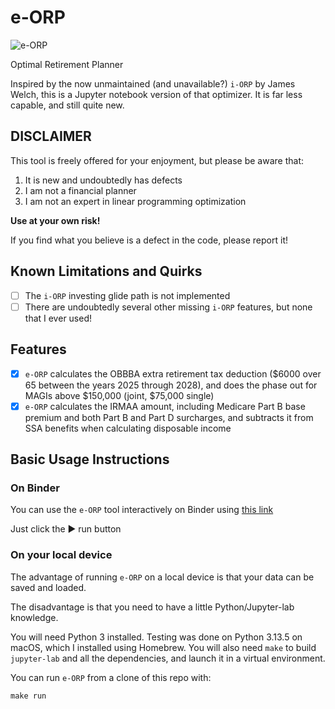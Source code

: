 # e-ORP

<picture>
 <source media="(prefers-color-scheme: dark)" srcset="https://github.com/dcurrie/e-ORP/blob/main/doc/e-orp-dark-logo-240.png">
 <source media="(prefers-color-scheme: light)" srcset="https://github.com/dcurrie/e-ORP/blob/main/doc/e-orp-light-logo-240.png">
 <img alt="e-ORP" src="[e-ORP](https://github.com/dcurrie/e-ORP/blob/main/doc/e-orp-light-logo-240.png)">
</picture>

Optimal Retirement Planner

Inspired by the now unmaintained (and unavailable?) `i-ORP` by James Welch, this
is a Jupyter notebook version of that optimizer. It is far less capable, and 
still quite new.

## DISCLAIMER

This tool is freely offered for your enjoyment, but please be aware that:

1. It is new and undoubtedly has defects
2. I am not a financial planner 
3. I am not an expert in linear programming optimization

**Use at your own risk!**  

If you find what you believe is a defect in the code, please report it!

## Known Limitations and Quirks

- [ ] The `i-ORP` investing glide path is not implemented
- [ ] There are undoubtedly several other missing `i-ORP` features, but none that I ever used!

## Features

- [x] `e-ORP` calculates the OBBBA extra retirement tax deduction ($6000 over 65 between the years 2025 through 2028), and does the phase out for MAGIs above $150,000 (joint, $75,000 single)
- [x] `e-ORP` calculates the IRMAA amount, including Medicare Part B base premium and both Part B and Part D surcharges, and subtracts it from SSA benefits when calculating disposable income

## Basic Usage Instructions

### On Binder

You can use the `e-ORP` tool interactively on Binder using [this link](https://mybinder.org/v2/gh/dcurrie/e-ORP/HEAD?urlpath=%2Fdoc%2Ftree%2Fe-ORP.ipynb)

Just click the ▶ run button

### On your local device

The advantage of running `e-ORP` on a local device is that your data can be saved and loaded.

The disadvantage is that you need to have a little Python/Jupyter-lab knowledge.

You will need Python 3 installed. Testing was done on Python 3.13.5 on macOS, 
which I installed using Homebrew. You will also need `make` to build `jupyter-lab`
and all the dependencies, and launch it in a virtual environment.

You can run `e-ORP` from a clone of this repo with:

```
make run
```

